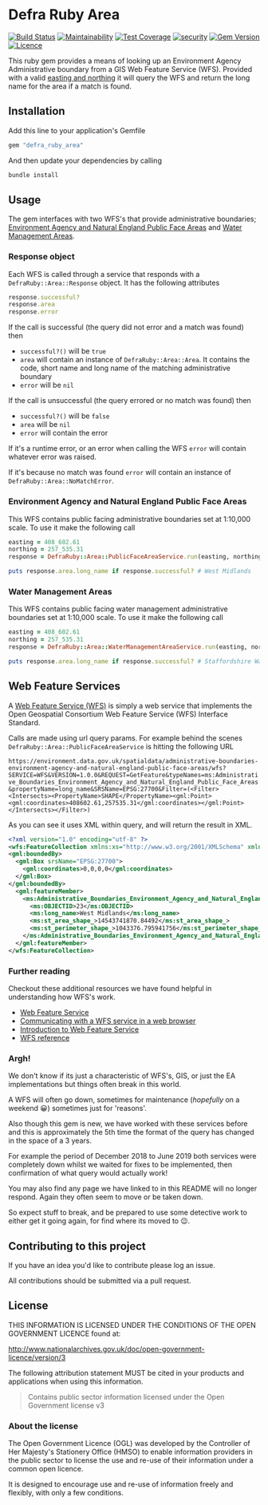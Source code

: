 # Defra Ruby Area

[![Build Status](https://travis-ci.com/DEFRA/defra-ruby-area.svg?branch=master)](https://travis-ci.com/DEFRA/defra-ruby-area)
[![Maintainability](https://api.codeclimate.com/v1/badges/7aeffed0588d86a5e553/maintainability)](https://codeclimate.com/github/DEFRA/defra-ruby-area/maintainability)
[![Test Coverage](https://api.codeclimate.com/v1/badges/7aeffed0588d86a5e553/test_coverage)](https://codeclimate.com/github/DEFRA/defra-ruby-area/test_coverage)
[![security](https://hakiri.io/github/DEFRA/defra-ruby-area/master.svg)](https://hakiri.io/github/DEFRA/defra-ruby-area/master)
[![Gem Version](https://badge.fury.io/rb/defra_ruby_area.svg)](https://badge.fury.io/rb/defra_ruby_area)
[![Licence](https://img.shields.io/badge/Licence-OGLv3-blue.svg)](http://www.nationalarchives.gov.uk/doc/open-government-licence/version/3)

This ruby gem provides a means of looking up an Environment Agency Administrative boundary from a GIS Web Feature Service (WFS). Provided with a valid [easting and northing](https://en.wikipedia.org/wiki/Easting_and_northing) it will query the WFS and return the long name for the area if a match is found.

## Installation

Add this line to your application's Gemfile

```ruby
gem "defra_ruby_area"
```

And then update your dependencies by calling

```bash
bundle install
```

## Usage

The gem interfaces with two WFS's that provide administrative boundaries; [Environment Agency and Natural England Public Face Areas](https://environment.data.gov.uk/dataset/91d0fb43-209c-477f-91e3-74e756296268) and [Water Management Areas](https://environment.data.gov.uk/dataset/7942e4cf-d465-11e4-ac00-f0def148f590).

### Response object

Each WFS is called through a service that responds with a `DefraRuby::Area::Response` object. It has the following attributes

```ruby
response.successful?
response.area
response.error
```

If the call is successful (the query did not error and a match was found) then

- `successful?()` will be `true`
- `area` will contain an instance of `DefraRuby::Area::Area`. It contains the code, short name and long name of the matching administrative boundary
- `error` will be `nil`

If the call is unsuccessful (the query errored or no match was found) then

- `successful?()` will be `false`
- `area` will be `nil`
- `error` will contain the error

If it's a runtime error, or an error when calling the WFS `error` will contain whatever error was raised.

If it's because no match was found `error` will contain an instance of `DefraRuby::Area::NoMatchError`.

### Environment Agency and Natural England Public Face Areas

This WFS contains public facing administrative boundaries set at 1:10,000 scale. To use it make the following call

```ruby
easting = 408_602.61
northing = 257_535.31
response = DefraRuby::Area::PublicFaceAreaService.run(easting, northing)

puts response.area.long_name if response.successful? # West Midlands
```

### Water Management Areas

This WFS contains public facing water management administrative boundaries set at 1:10,000 scale. To use it make the following call

```ruby
easting = 408_602.61
northing = 257_535.31
response = DefraRuby::Area::WaterManagementAreaService.run(easting, northing)

puts response.area.long_name if response.successful? # Staffordshire Warwickshire and West Midlands
```

## Web Feature Services

A [Web Feature Service (WFS)](https://en.m.wikipedia.org/wiki/Web_Feature_Service) is simply a web service that implements the Open Geospatial Consortium Web Feature Service (WFS) Interface Standard.

Calls are made using url query params. For example behind the scenes `DefraRuby::Area::PublicFaceAreaService` is hitting the following URL

`https://environment.data.gov.uk/spatialdata/administrative-boundaries-environment-agency-and-natural-england-public-face-areas/wfs?SERVICE=WFS&VERSION=1.0.0&REQUEST=GetFeature&typeNames=ms:Administrative_Boundaries_Environment_Agency_and_Natural_England_Public_Face_Areas&propertyName=long_name&SRSName=EPSG:27700&Filter=(<Filter><Intersects><PropertyName>SHAPE</PropertyName><gml:Point><gml:coordinates>408602.61,257535.31</gml:coordinates></gml:Point></Intersects></Filter>)`

As you can see it uses XML within query, and will return the result in XML.

```xml
<?xml version="1.0" encoding="utf-8" ?>
<wfs:FeatureCollection xmlns:xs="http://www.w3.org/2001/XMLSchema" xmlns:wfs="http://www.opengis.net/wfs" xmlns:gml="http://www.opengis.net/gml" xmlns:ms="https://environment.data.gov.uk/spatialdata/administrative-boundaries-environment-agency-and-natural-england-public-face-areas/wfs" xmlns:xlink="http://www.w3.org/1999/xlink" xmlns:xsi="http://www.w3.org/2001/XMLSchema-instance" xsi:schemaLocation="http://www.opengis.net/wfs http://schemas.opengis.net/wfs/1.0.0/WFS-basic.xsd http://www.opengis.net/gml http://schemas.opengis.net/gml/2.1.2/feature.xsd https://environment.data.gov.uk/spatialdata/administrative-boundaries-environment-agency-and-natural-england-public-face-areas/wfs https://environment.data.gov.uk/spatialdata/administrative-boundaries-environment-agency-and-natural-england-public-face-areas/wfs?service=wfs%26version=1.0.0%26request=DescribeFeatureType">
<gml:boundedBy>
  <gml:Box srsName="EPSG:27700">
    <gml:coordinates>0,0,0,0</gml:coordinates>
  </gml:Box>
</gml:boundedBy>
  <gml:featureMember>
    <ms:Administrative_Boundaries_Environment_Agency_and_Natural_England_Public_Face_Areas fid="Administrative_Boundaries_Environment_Agency_and_Natural_England_Public_Face_Areas.23">
      <ms:OBJECTID>23</ms:OBJECTID>
      <ms:long_name>West Midlands</ms:long_name>
      <ms:st_area_shape_>14543741870.84492</ms:st_area_shape_>
      <ms:st_perimeter_shape_>1043376.795941756</ms:st_perimeter_shape_>
    </ms:Administrative_Boundaries_Environment_Agency_and_Natural_England_Public_Face_Areas>
  </gml:featureMember>
</wfs:FeatureCollection>
```

### Further reading

Checkout these additional resources we have found helpful in understanding how WFS's work.

- [Web Feature Service](http://www.opengeospatial.org/standards/wfs)
- [Communicating with a WFS service in a web browser](https://enterprise.arcgis.com/en/server/latest/publish-services/windows/communicating-with-a-wfs-service-in-a-web-browser.htm)
- [Introduction to Web Feature Service](https://geoserver.geo-solutions.it/edu/en/vector_data/wfsintro.html)
- [WFS reference](https://docs.geoserver.org/latest/en/user/services/wfs/reference.html)

### Argh!

We don't know if its just a characteristic of WFS's, GIS, or just the EA implementations but things often break in this world.

A WFS will often go down, sometimes for maintenance (_hopefully_ on a weekend 😀) sometimes just for 'reasons'.

Also though this gem is new, we have worked with these services before and this is approximately the 5th time the format of the query has changed in the space of a 3 years.

For example the period of December 2018 to June 2019 both services were completely down whilst we waited for fixes to be implemented, then confirmation of what query would actually work!

You may also find any page we have linked to in this README will no longer respond. Again they often seem to move or be taken down.

So expect stuff to break, and be prepared to use some detective work to either get it going again, for find where its moved to 😉.

## Contributing to this project

If you have an idea you'd like to contribute please log an issue.

All contributions should be submitted via a pull request.

## License

THIS INFORMATION IS LICENSED UNDER THE CONDITIONS OF THE OPEN GOVERNMENT LICENCE found at:

<http://www.nationalarchives.gov.uk/doc/open-government-licence/version/3>

The following attribution statement MUST be cited in your products and applications when using this information.

> Contains public sector information licensed under the Open Government license v3

### About the license

The Open Government Licence (OGL) was developed by the Controller of Her Majesty's Stationery Office (HMSO) to enable information providers in the public sector to license the use and re-use of their information under a common open licence.

It is designed to encourage use and re-use of information freely and flexibly, with only a few conditions.
